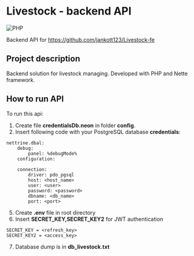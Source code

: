 # Livestock - backend API
![PHP](https://img.shields.io/badge/php-%23777BB4.svg?style=for-the-badge&logo=php&logoColor=white)

Backend API for https://github.com/jankott123/Livestock-fe

## Project description

Backend solution for livestock managing. Developed with PHP and Nette framework. 


## How to run API 

To run this api: 

1. Create file **credentialsDb.neon** in folder **config**.
2. Insert following code with your PostgreSQL database **credentials**: 

```
nettrine.dbal:
	debug:
		panel: %debugMode%
	configuration:
	
	connection:
		driver: pdo_pgsql
		host: <host_name>
		user: <user>
		password: <password>
		dbname: <db_name>
		port: <port>
```

5. Create **.env** file in root directory
6. Insert **SECRET_KEY,SECRET_KEY2** for JWT authentication

```
SECRET_KEY = <refresh_key>
SECRET_KEY2 = <access_key>
```
7. Database dump is in **db_livestock.txt**

